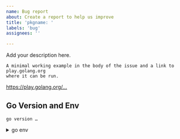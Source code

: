 ```yaml
---
name: Bug report
about: Create a report to help us improve
title: 'pkgname: '
labels: 'bug'
assignees: ''

---
```


<!--
First, replace "pkgname" in the title with the package for which you're
reporting a bug. Eg. "xmpp:" or "roster:". If it applies to all packages, use
the string "all".

Then, please start with a clear and concise description of what the bug is.
This should include how to reproduce the issue, and any relevant information
like what you expected to happen instead.
-->

Add your description here.

<!-- Then, follow up with: -->

```
A minimal working example in the body of the issue and a link to play.golang.org
where it can be run.
```

https://play.golang.org/…

<!--
Finally, add information like the version of Go you are using and what your
environment looks like:
-->

## Go Version and Env

```
go version …
```

<!--
Make sure to leave the go env output in the details view so that it can be
expanded if we need it later. Don't remove the spaces around the code block or
you may break the rendering!
-->

<details><summary>go env</summary>
<p>

```
GO111MODULE="on"
GOARCH="amd64"
GOBIN=""

…
```

</p>
</details>

